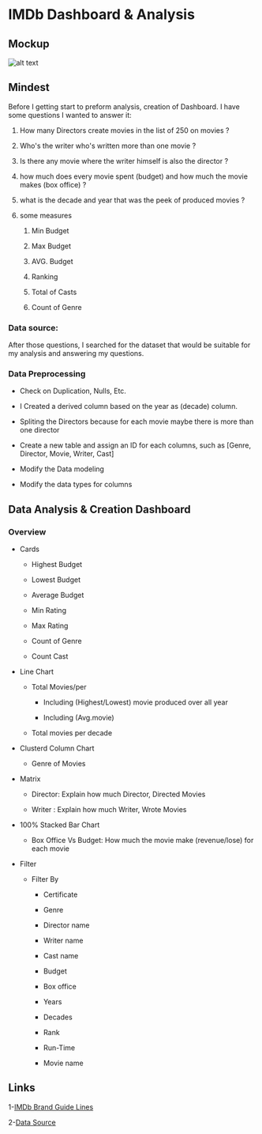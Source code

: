 # IMDb Dashboard & Analysis
## Mockup



![alt text](https://github.com/youseftaz5/IMDb-Dashboard/blob/master/MookUP/IMDb-MookUP.jpg?=raw=true)



## Mindest

Before I getting start to preform analysis, creation of Dashboard. I have some questions I wanted to answer it:



1. How many Directors create movies in the list of 250 on movies ?

2. Who's the writer who's written more than one movie ?

3. Is there any movie where the writer himself is also the director ?

4. how much does every movie spent (budget) and how much the movie makes (box office) ?

5. what is the decade and year that was the peek of produced movies ?

5. some measures 

    1. Min Budget

    2. Max Budget

    3. AVG. Budget

    4. Ranking

    5. Total of Casts

    6. Count of Genre



### Data source: 



After those questions, I searched for the dataset that would be suitable for my analysis and answering my  questions.



### Data Preprocessing 



- Check on Duplication, Nulls, Etc. 

- I Created a derived column based on the year as (decade) column.

- Spliting the Directors because for each movie maybe there is more than one director 

- Create a new table and assign an ID for each columns, such as [Genre, Director, Movie, Writer, Cast]

- Modify the Data modeling 

- Modify the data types for columns







## Data Analysis & Creation Dashboard

### Overview



- Cards

    * Highest Budget

    * Lowest Budget

    * Average Budget

    * Min Rating 

    * Max Rating

    * Count of Genre

    * Count Cast

- Line Chart

    * Total Movies/per

      * Including (Highest/Lowest) movie produced over all year

      * Including (Avg.movie)

    * Total movies per decade



- Clusterd Column Chart

    * Genre of Movies



- Matrix

    * Director: Explain how much Director, Directed Movies

    * Writer  : Explain how much Writer, Wrote Movies

- 100% Stacked Bar Chart

    * Box Office Vs Budget: How much the movie make (revenue/lose) for each movie



- Filter

    * Filter By 

       * Certificate

       * Genre

       * Director name

       * Writer name

       * Cast name

       * Budget

       * Box office

       * Years

       * Decades

       * Rank

       * Run-Time

       * Movie name





## Links



1-[IMDb Brand Guide Lines](https://brand.imdb.com/imdb)



2-[Data Source](https://www.kaggle.com/datasets/rajugc/imdb-top-250-movies-dataset)

